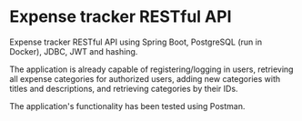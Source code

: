 # Expense tracker RESTful API

Expense tracker RESTful API using Spring Boot, PostgreSQL (run in Docker), JDBC, JWT and hashing.

The application is already capable of registering/logging in users, retrieving all expense categories for authorized users, adding new categories with titles and descriptions, and retrieving categories by their IDs.

The application's functionality has been tested using Postman.
